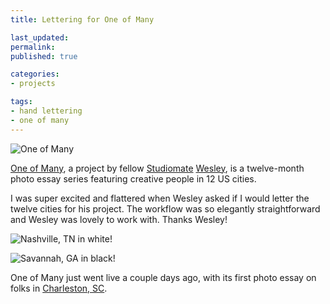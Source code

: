```yaml
---
title: Lettering for One of Many

last_updated: 
permalink: 
published: true

categories:
- projects

tags:
- hand lettering
- one of many
---
```


![One of Many](/assets/images/2014-08-21-one_of_many-screen.jpg)

[One of Many](http://oneofmany.co), a project by fellow [Studiomate](http://studiomates.com) [Wesley](http://wesleyverhoeve.com), is a twelve-month photo essay series featuring creative people in 12 US cities.

I was super excited and flattered when Wesley asked if I would letter the twelve cities for his project. The workflow was so elegantly straightforward and Wesley was lovely to work with. Thanks Wesley!

![Nashville, TN in white!](/assets/images/2014-08-21-one_of_many-nashville.jpg)

![Savannah, GA in black!](/assets/images/2014-08-21-one_of_many-savannah.jpg)

One of Many just went live a couple days ago, with its first photo essay on folks in [Charleston, SC](http://essays.oneofmany.co/charleston).
